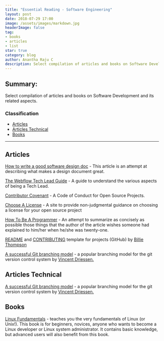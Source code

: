 ```yaml
---
title: "Essential Reading - Software Engineering"
layout: post
date: 2018-07-29 17:00
image: /assets/images/markdown.jpg
headerImage: false
tag:
- books
- articles
- list
star: true
category: blog
author: Anantha Raju C
description: Select compilation of articles and books on Software Development
---
```


## Summary:

Select compilation of articles and books on Software Development and its related aspects.

### Classification
- [Articles](#articles)
- [Articles Technical](#articles_technical)
- [Books](#books)

---

## Articles

<a href="https://medium.freecodecamp.org/how-to-write-a-good-software-design-document-66fcf019569c" target="_blank" >How to write a good software design doc</a> - This article is an attempt at describing what makes a design document great.

<a href="https://github.com/webflow/leadership/blob/master/tech_lead.md" target="_blank" >The Webflow Tech Lead Guide</a> - A guide to understand the various aspects of being a Tech Lead.

<a href="https://www.contributor-covenant.org/" target="_blank" >Contributor Covenant</a> - A Code of Conduct for Open Source Projects.

<a href="https://github.com/github/choosealicense.com" target="_blank" >Choose A License</a> - A site to provide non-judgmental guidance on choosing a license for your open source project

<a href="https://github.com/braydie/HowToBeAProgrammer" target="_blank" >How To Be A Programmer</a> - An attempt to summarize as concisely as possible those things that the author of the article wishes someone had explained to him/her when he/she was twenty-one.

<a href="https://gist.github.com/PurpleBooth/109311bb0361f32d87a2" target="_blank" >README</a> and <a href="https://gist.github.com/PurpleBooth/b24679402957c63ec426" target="_blank" >CONTRIBUTING</a> template for projects (GitHub) by <a href="https://github.com/PurpleBooth" target="_blank" >Billie Thompson</a>

<a href="https://nvie.com/posts/a-successful-git-branching-model/" target="_blank" >A successful Git branching model</a> - a popular branching model for the git version control system by <a href="https://nvie.com/about/" target="_blank" >Vincent Driessen.</a>

## Articles Technical

<a href="https://nvie.com/posts/a-successful-git-branching-model/" target="_blank" >A successful Git branching model</a> - a popular branching model for the git version control system by <a href="https://nvie.com/about/" target="_blank" >Vincent Driessen.</a>

## Books

<a href="http://linux-training.be/linuxfun.pdf" target="_blank" >Linux Fundamentals</a> - teaches you the very fundamentals of Linux (or Unix!). This book is for beginners, novices, anyone who wants to become a Linux developer or Linux system administrator. It contains basic knowledge, but advanced users will also benefit from this book.
